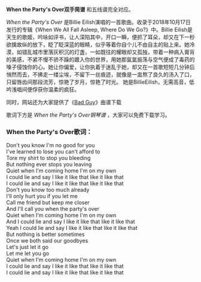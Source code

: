 

**When the Party's Over双手简谱** 和五线谱完全对应。

_When the Party's Over_ 是Billie Eilish演唱的一首歌曲。收录于2018年10月17日发行的专辑《When We All
Fall Asleep, Where Do We Go?》中。Billie
Eilish是天生的歌姬，吟咏如评书，让人深陷其中，开口一瞬，便抓了耳朵，却又在下一秒欲擒故纵的放下，眨了眨深蓝的眼睛，似乎等着你自个儿不由自主的贴上来。她冷漠，如错乱城市里落灰积沉的灯盏，一如既往的耀眼却又孤独，带着一种病入膏肓的美感，不紧不慢不骄不躁的踱入你的世界，用她那氤氲振荡与空气便成了毒药的嗓子侵蚀你的心。她让你偏爱，让你执着于迷乱于她，却又在一首歌短短几分钟后悄然而去，不拂走一缕尘埃，不留下一丝痕迹，就像是一盅熬了良久的汤入了口，只留唇齿间那段流芳，惊艳了岁月，惊艳了时光。
她是BillieEilish，无需高音，低吟浅唱间便俘获你温柔的疯狂。

同时，网站还为大家提供了《[Bad Guy](Music-10314-Bad-Guy-Billie-Eilish.html "Bad Guy")》曲谱下载

歌词下方是 _When the Party's Over钢琴谱_ ，大家可以免费下载学习。

### When the Party's Over歌词：

Don't you know I'm no good for you  
I've learned to lose you can't afford to  
Tore my shirt to stop you bleeding  
But nothing ever stops you leaving  
Quiet when I'm coming home I'm on my own  
I could lie and say I like it like that like it like that  
I could lie and say I like it like that like it like that  
Don't you know too much already  
I'll only hurt you if you let me  
Call me friend but keep me closer  
And I'll call you when the party's over  
Quiet when I'm coming home I'm on my own  
And I could lie and say I like it like that like it like that  
Yeah I could lie and say I like it like that like it like that  
But nothing is better sometimes  
Once we both said our goodbyes  
Let's just let it go  
Let me let you go  
Quiet when I'm coming home I'm on my own  
I could lie and say I like it like that like it like that  
I could lie and say I like it like that like it like that

